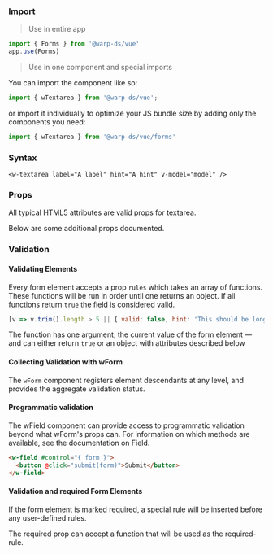 ### Import

> Use in entire app

```js
import { Forms } from '@warp-ds/vue'
app.use(Forms)
```

> Use in one component and special imports

You can import the component like so:
```js
import { wTextarea } from '@warp-ds/vue';
```

or import it individually to optimize your JS bundle size by adding only the components you need:
```js
import { wTextarea } from '@warp-ds/vue/forms'

```

### Syntax

```vue
<w-textarea label="A label" hint="A hint" v-model="model" />
```

### Props

All typical HTML5 attributes are valid props for textarea.

Below are some additional props documented.

<api-table type=vue component="Field"/>

### Validation

#### Validating Elements

Every form element accepts a prop `rules` which takes an array of functions. These functions will be run in order until one returns an object. If all functions return `true` the field is considered valid.

```js
[v => v.trim().length > 5 || { valid: false, hint: 'This should be longer' }]
```

The function has one argument, the current value of the form element — and can either return `true` or an object with attributes described below

<api-table type=vue component="InputAttributes"/>

#### Collecting Validation with wForm

The `wForm` component registers element descendants at any level, and provides the aggregate validation status.

<api-table type=vue component="InputValidation"/>

#### Programmatic validation

The wField component can provide access to programmatic validation beyond what wForm's props can. For information on which methods are available, see the documentation on Field.

```html
<w-field #control="{ form }">
  <button @click="submit(form)">Submit</button>
</w-field>
```

#### Validation and required Form Elements

If the form element is marked required, a special rule will be inserted before any user-defined rules.

The required prop can accept a function that will be used as the required-rule.
